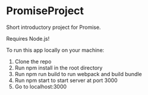 # PromiseProject
Short introductory project for Promise.

Requires Node.js!


To run this app locally on your machine:

1. Clone the repo
2. Run npm install in the root directory
3. Run npm run build to run webpack and build bundle
4. Run npm start to start server at port 3000
5. Go to localhost:3000
